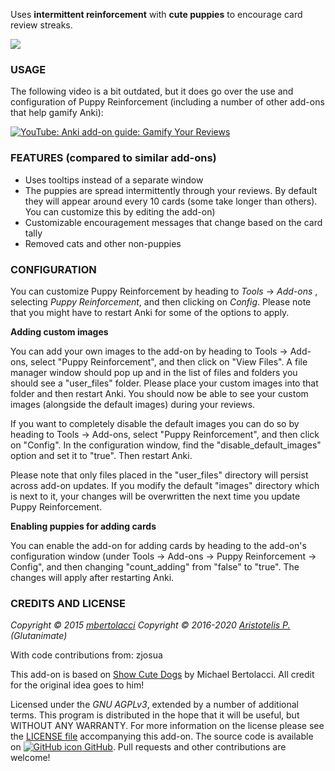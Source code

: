 <!-- BANNER -->

Uses **intermittent reinforcement** with **cute puppies** to encourage card review streaks.

![](https://raw.githubusercontent.com/glutanimate/puppy-reinforcement/master/screenshots/reviewer.gif)

### USAGE

The following video is a bit outdated, but it does go over the use and configuration of Puppy Reinforcement (including a number of other add-ons that help gamify Anki):

[![YouTube: Anki add-on guide: Gamify Your Reviews](https://i.ytimg.com/vi/UkveLkAgXiM/mqdefault.jpg)](https://youtu.be/UkveLkAgXiM)

<!-- CHANGELOG -->

### FEATURES (compared to similar add-ons)

- Uses tooltips instead of a separate window
- The puppies are spread intermittently through your reviews. By default they will appear around every 10 cards (some take longer than others). You can customize this by editing the add-on)
- Customizable encouragement messages that change based on the card tally
- Removed cats and other non-puppies

### CONFIGURATION

You can customize Puppy Reinforcement by heading to *Tools* → *Add-ons* , selecting *Puppy Reinforcement*, and then clicking on *Config*. Please note that you might have to restart Anki for some of the options to apply.

**Adding custom images**

You can add your own images to the add-on by heading to Tools → Add-ons, select "Puppy Reinforcement", and then click on "View Files". A file manager window should pop up and in the list of files and  folders you should see a "user_files" folder. Please place your custom images into that folder and then restart Anki. You should now be able to see your custom images (alongside the default images) during your reviews.

If you want to completely disable the default images you can do so by heading to Tools → Add-ons, select "Puppy Reinforcement", and then click on "Config". In the configuration window, find the "disable_default_images" option and set it to "true". Then restart Anki.

Please note that only files placed in the "user_files" directory will persist across add-on updates. If you modify the default "images" directory which is next to it, your changes will be overwritten the next time you update Puppy Reinforcement.

**Enabling puppies for adding cards**

You can enable the add-on for adding cards by heading to the add-on's configuration window (under Tools → Add-ons → Puppy Reinforcement → Config", and then changing "count_adding" from "false" to "true". The changes will apply after restarting Anki.

<!-- SUPPORT -->

### CREDITS AND LICENSE

*Copyright © 2015 [mbertolacci](https://github.com/mbertolacci)*
*Copyright © 2016-2020 [Aristotelis P.](https://glutanimate.com/)  (Glutanimate)*

With code contributions from: zjosua

This add-on is based on [Show Cute Dogs](https://ankiweb.net/shared/info/1125592690) by Michael Bertolacci. All credit for the original idea goes to him!

Licensed under the _GNU AGPLv3_, extended by a number of additional terms. This program is distributed in the hope that it will be useful, but WITHOUT ANY WARRANTY. For more information on the license please see the [LICENSE file](https://github.com/glutanimate/puppy-reinforcement/blob/master/LICENSE) accompanying this add-on. The source code is available on [![GitHub icon](https://glutanimate.com/logos/github.svg) GitHub](https://github.com/glutanimate/puppy-reinforcement). Pull requests and other contributions are welcome!

<!-- RESOURCES -->

<!-- FUNDING -->
